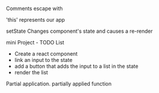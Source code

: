Comments
  escape with

'this' represents our app

setState
  Changes component's state and causes a re-render

mini Project - TODO List
- Create a react component
- link an input to the state
- add a button that adds the input to a list in the state
- render the list

Partial application. partially applied function
